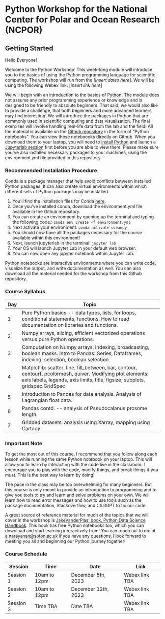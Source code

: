 # Python Workshop for the National Center for Polar and Ocean Research (NCPOR)

## Getting Started

Hello Everyone!

Welcome to the Python Workshop! This week-long module will introduce you to the basics of using the Python programming language for scientific computing. The workshop will run from the [*insert dates here*]. We will be using the following Webex link: [*insert link here*]

We will begin with an introduction to the basics of Python. The module does not assume any prior programming experience or knowledge and is designed to be friendly to absolute beginners. That said, we would also like to provide a challenge, that both beginners and more advanced learners may find interesting! We will introduce the packages in Python that are commonly used in scientific computing and data visualization. The final exercises will involve handling real-life data from the lab and the field! All the material is available on the [Github repository](https://github.com/adityarn/PythonWorkshopNCPOR) in the form of “Python notebooks”. You can view these noteboooks directly on Github. When you download them to your laptop, you will need to [install Python](https://conda.io/projects/conda/en/latest/user-guide/install/index.html) and launch a [Jupyterlab session](https://jupyterlab.readthedocs.io/en/stable/getting_started/installation.html) first before you are able to view them. Please make sure you've also installed necessary packages to your machines, using the environment.yml file provided in this repository.

### Recommended Installation Procedure

Conda is a package manager that help avoid conflicts between installed Python packages. It can also create virtual environments within which different sets of Python packages may be installed.

1. You'll find the installation files for Conda [here](https://conda.io/projects/conda/en/latest/user-guide/install/index.html).
2. Once you've installed conda, download the environment.yml file available in the Github repository.
3. You can create an environment by opening up the terminal and typing the following code.: ```conda env create -f environment.yml ```
4. Next activate your environment: ```conda activate oceanpy```
5. You should now have all the packages necessary for the course available within this environment!
6. Next, launch jupyterlab in the terminal: ```jupyter lab```
7. Your OS will launch Jupyter Lab in your default web browser.
8. You can now open any jupyter notebook within Jupyter Lab.

Python notebooks are interactive environments where you can write code, visualize the output, and write documentation as well. You can also download all the material needed for the workshop from this Github repository.


### Course Syllabus

|Day|Topic|
|---|---|
|1|Pure Python basics -- data types, lists, for loops, conditional statements, functions. How to read documentation on libraries and functions.|
|2|Numpy arrays, slicing, efficient vectorized operations versus pure Python operations.|
|3|Computation on Numpy arrays, indexing, broadcasting, boolean masks. Intro to Pandas: Series, Dataframes, indexing, selection, boolean selection.|
|4| Matplotlib: scatter, line, fill_between, bar, contour, contourf, pcolormesh, quiver. Modifying plot elements: axis labels, legends, axis limits, title, figsize, subplots, gridspec.GridSpec|
|5| Introduction to Pandas for data analysis. Analysis of Lagrangian float data.|
|6|Pandas contd. -- analysis of Pseudocalanus prosome length.|
|7| Gridded datasets: analysis using Xarray, mapping using Cartopy|



### Important Note

To get the most out of this course, I recommend that you follow along each lesson while running the same Python notebook on your laptop. This will allow you to learn by interacting with the code live in the classroom. I encourage you to play with the code, modify things, and break things if you must. This is the best way to learn by doing!

The pace in the class may be too overwhelming for many beginners. But this course is only meant to provide an introduction to programming and to give you tools to try and learn and solve problems on your own. We will learn how to read error messages and how to use tools such as the package documentation, Stackoverflow, and ChatGPT to fix our code.

A great source of reference material for much of the topics that we will cover in the workshop is [JakeVanderPlas’ book, Python Data Science Handbook](https://jakevdp.github.io/PythonDataScienceHandbook/). This book has free Python notebooks too, which you can download and start learning interactively from! You can reach out to me at a.narayanan@soton.ac.uk if you have any questions. I look forward to meeting you all and beginning our Python journey together!


### Course Schedule

|Session|Time|Date|Link|
|---|---|---|---|
|Session 1| 10am to 12pm| December 5th, 2023 | Webex link TBA|
|Session 2| 10am to 12pm| December 12th, 2023| Webex link TBA|
|Session 3| Time TBA    | Date TBA         | Webex link TBA|


